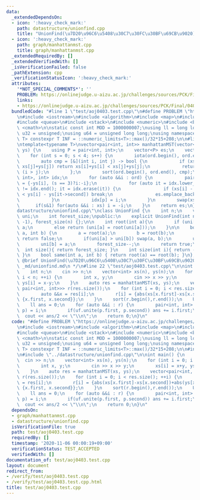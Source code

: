 ```yaml
---
data:
  _extendedDependsOn:
  - icon: ':heavy_check_mark:'
    path: datastructure/unionfind.cpp
    title: "UnionFind(\u7D20\u96C6\u5408\u30C7\u30FC\u30BF\u69CB\u9020)"
  - icon: ':heavy_check_mark:'
    path: graph/manhattanmst.cpp
    title: graph/manhattanmst.cpp
  _extendedRequiredBy: []
  _extendedVerifiedWith: []
  _isVerificationFailed: false
  _pathExtension: cpp
  _verificationStatusIcon: ':heavy_check_mark:'
  attributes:
    '*NOT_SPECIAL_COMMENTS*': ''
    PROBLEM: https://onlinejudge.u-aizu.ac.jp/challenges/sources/PCK/Final/0403
    links:
    - https://onlinejudge.u-aizu.ac.jp/challenges/sources/PCK/Final/0403
  bundledCode: "#line 1 \"test/aoj0403.test.cpp\"\n#define PROBLEM \"https://onlinejudge.u-aizu.ac.jp/challenges/sources/PCK/Final/0403\"\
    \n#include <iostream>\n#include <algorithm>\n#include <map>\n#include <set>\n\
    #include <queue>\n#include <stack>\n#include <numeric>\n#include <bitset>\n#include\
    \ <cmath>\n\nstatic const int MOD = 1000000007;\nusing ll = long long;\nusing\
    \ u32 = unsigned;\nusing u64 = unsigned long long;\nusing namespace std;\n\ntemplate<class\
    \ T> constexpr T INF = ::numeric_limits<T>::max()/32*15+208;\n\n#line 1 \"graph/manhattanmst.cpp\"\
    \ntemplate<typename T>\nvector<pair<int, int>> manhattanMST(vector<T> xs, vector<T>\
    \ ys) {\n    using P = pair<int, int>;\n    vector<P> es;\n    vector<int> ord(xs.size());\n\
    \    for (int s = 0; s < 4; s++) {\n        iota(ord.begin(), ord.end(), 0);\n\
    \        auto cmp = [&](int i, int j) -> bool {\n            if (xs[i]+ys[i] !=\
    \ xs[j]+ys[j]) return xs[i]+ys[i] < xs[j]+ys[j];\n            return (s>>1) ^\
    \ (i > j);\n        };\n        sort(ord.begin(), ord.end(), cmp);\n        map<pair<T,\
    \ int>, int> idx;\n        for (auto &&i : ord) {\n            pair<T, int> p\
    \ = {-ys[i], (s == 3)?i:-i};\n            for (auto it = idx.lower_bound(p); it\
    \ != idx.end(); it = idx.erase(it)) {\n                if (xs[i] - xs[it->second]\
    \ < ys[i] - ys[it->second]) break;\n                es.emplace_back(i, it->second);\n\
    \            }\n            idx[p] = i;\n        }\n        swap(xs, ys);\n  \
    \      if(s&1) for(auto &&i : xs) i = -i;\n    }\n    return es;\n}\n#line 1 \"\
    datastructure/unionfind.cpp\"\nclass UnionFind {\n    int n;\n    vector<int>\
    \ uni;\n    int forest_size;\npublic:\n    explicit UnionFind(int n) : n(n), uni(static_cast<u32>(n),\
    \ -1), forest_size(n) {};\n\n    int root(int a){\n        if (uni[a] < 0) return\
    \ a;\n        else return (uni[a] = root(uni[a]));\n    }\n\n    bool unite(int\
    \ a, int b) {\n        a = root(a);\n        b = root(b);\n        if(a == b)\
    \ return false;\n        if(uni[a] > uni[b]) swap(a, b);\n        uni[a] += uni[b];\n\
    \        uni[b] = a;\n        forest_size--;\n        return true;\n    }\n  \
    \  int size(){ return forest_size; }\n    int size(int i){ return -uni[root(i)];\
    \ }\n    bool same(int a, int b) { return root(a) == root(b); }\n};\n\n/**\n *\
    \ @brief UnionFind(\u7D20\u96C6\u5408\u30C7\u30FC\u30BF\u69CB\u9020)\n * @docs\
    \ _md/unionfind.md\n */\n#line 22 \"test/aoj0403.test.cpp\"\n\nint main() {\n\
    \    int n;\n    cin >> n;\n    vector<int> xs(n), ys(n);\n    for (int i = 0;\
    \ i < n; ++i) {\n        int x, y;\n        cin >> x >> y;\n        xs[i] = x+y,\
    \ ys[i] = x-y;\n    }\n    auto res = manhattanMST(xs, ys);\n    vector<pair<int,\
    \ pair<int, int>>> r(res.size());\n    for (int i = 0; i < res.size(); ++i) {\n\
    \        auto &&x = res[i];\n        r[i] = {abs(xs[x.first]-xs[x.second])+abs(ys[x.first]-ys[x.second]),\
    \ {x.first, x.second}};\n    }\n    sort(r.begin(),r.end());\n    UnionFind uf(n);\n\
    \    ll ans = 0;\n    for (auto &&i : r) {\n        pair<int, int> p; tie(ignore,\
    \ p) = i;\n        if(uf.unite(p.first, p.second)) ans += i.first;\n    }\n  \
    \  cout << ans/2 << \"\\n\";\n    return 0;\n}\n"
  code: "#define PROBLEM \"https://onlinejudge.u-aizu.ac.jp/challenges/sources/PCK/Final/0403\"\
    \n#include <iostream>\n#include <algorithm>\n#include <map>\n#include <set>\n\
    #include <queue>\n#include <stack>\n#include <numeric>\n#include <bitset>\n#include\
    \ <cmath>\n\nstatic const int MOD = 1000000007;\nusing ll = long long;\nusing\
    \ u32 = unsigned;\nusing u64 = unsigned long long;\nusing namespace std;\n\ntemplate<class\
    \ T> constexpr T INF = ::numeric_limits<T>::max()/32*15+208;\n\n#include \"../graph/manhattanmst.cpp\"\
    \n#include \"../datastructure/unionfind.cpp\"\n\nint main() {\n    int n;\n  \
    \  cin >> n;\n    vector<int> xs(n), ys(n);\n    for (int i = 0; i < n; ++i) {\n\
    \        int x, y;\n        cin >> x >> y;\n        xs[i] = x+y, ys[i] = x-y;\n\
    \    }\n    auto res = manhattanMST(xs, ys);\n    vector<pair<int, pair<int, int>>>\
    \ r(res.size());\n    for (int i = 0; i < res.size(); ++i) {\n        auto &&x\
    \ = res[i];\n        r[i] = {abs(xs[x.first]-xs[x.second])+abs(ys[x.first]-ys[x.second]),\
    \ {x.first, x.second}};\n    }\n    sort(r.begin(),r.end());\n    UnionFind uf(n);\n\
    \    ll ans = 0;\n    for (auto &&i : r) {\n        pair<int, int> p; tie(ignore,\
    \ p) = i;\n        if(uf.unite(p.first, p.second)) ans += i.first;\n    }\n  \
    \  cout << ans/2 << \"\\n\";\n    return 0;\n}\n"
  dependsOn:
  - graph/manhattanmst.cpp
  - datastructure/unionfind.cpp
  isVerificationFile: true
  path: test/aoj0403.test.cpp
  requiredBy: []
  timestamp: '2020-11-06 00:00:19+09:00'
  verificationStatus: TEST_ACCEPTED
  verifiedWith: []
documentation_of: test/aoj0403.test.cpp
layout: document
redirect_from:
- /verify/test/aoj0403.test.cpp
- /verify/test/aoj0403.test.cpp.html
title: test/aoj0403.test.cpp
---
```

